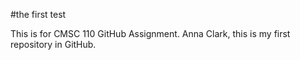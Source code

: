 #the first test


This is for CMSC 110 GitHub Assignment. Anna Clark, this is my first repository in GitHub.
